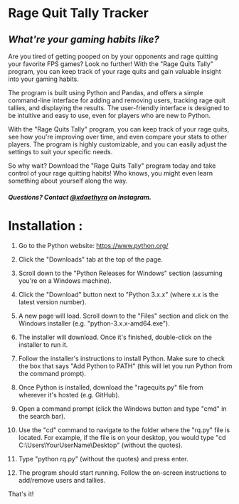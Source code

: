 # Rage Quit Tally Tracker
## ***What're your gaming habits like?***

Are you tired of getting pooped on by your opponents and rage quitting your favorite FPS games? Look no further! With the "Rage Quits Tally" program, you can keep track of your rage quits and gain valuable insight into your gaming habits.

The program is built using Python and Pandas, and offers a simple command-line interface for adding and removing users, tracking rage quit tallies, and displaying the results. The user-friendly interface is designed to be intuitive and easy to use, even for players who are new to Python.

With the "Rage Quits Tally" program, you can keep track of your rage quits, see how you're improving over time, and even compare your stats to other players. The program is highly customizable, and you can easily adjust the settings to suit your specific needs.

So why wait? Download the "Rage Quits Tally" program today and take control of your rage quitting habits! Who knows, you might even learn something about yourself along the way.

#### ***Questions? Contact <a href="https://instagram.com/xdaethyra/">@xdaethyra</a> on Instagram.***

# Installation :
1) Go to the Python website: https://www.python.org/

2) Click the "Downloads" tab at the top of the page.

3) Scroll down to the "Python Releases for Windows" section (assuming you're on a Windows machine).

4) Click the "Download" button next to "Python 3.x.x" (where x.x is the latest version number).

5) A new page will load. Scroll down to the "Files" section and click on the Windows installer (e.g. "python-3.x.x-amd64.exe").

6) The installer will download. Once it's finished, double-click on the installer to run it.

7) Follow the installer's instructions to install Python. Make sure to check the box that says "Add Python to PATH" (this will let you run Python from the command prompt).

8) Once Python is installed, download the "ragequits.py" file from wherever it's hosted (e.g. GitHub).

9) Open a command prompt (click the Windows button and type "cmd" in the search bar).

10) Use the "cd" command to navigate to the folder where the "rq.py" file is located. For example, if the file is on your desktop, you would type "cd C:\Users\YourUserName\Desktop" (without the quotes).

11) Type "python rq.py" (without the quotes) and press enter.

12) The program should start running. Follow the on-screen instructions to add/remove users and tallies.

That's it!
